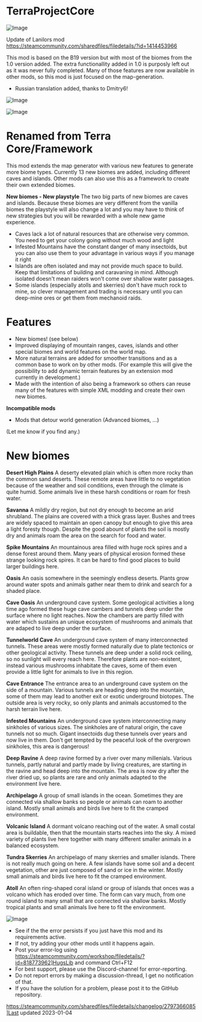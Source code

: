 # TerraProjectCore

![Image](https://i.imgur.com/buuPQel.png)

Update of Lanilors mod
https://steamcommunity.com/sharedfiles/filedetails/?id=1414453966

This mod is based on the B19 version but with most of the biomes from the 1.0 version added.
The extra functionallity added in 1.0 is purposly left out as it was never fully completed. 
Many of those features are now available in other mods, so this mod is just focused on the map-generation.

- Russian translation added, thanks to Dmitry6!

![Image](https://i.imgur.com/pufA0kM.png)

	
![Image](https://i.imgur.com/Z4GOv8H.png)


# Renamed from Terra Core/Framework


This mod extends the map generator with various new features to generate more biome types. Currently 13 new biomes are added, including different caves and islands.
Other mods can also use this as a framework to create their own extended biomes.

**New biomes - New playstyle**
The two big parts of new biomes are caves and islands. Because these biomes are very different from the vanilla biomes the playstyle will also change a lot and you may have to think of new strategies but you will be rewarded with a whole new game experience.
- Caves lack a lot of natural resources that are otherwise very common. You need to get your colony going without much wood and light
- Infested Mountains have the constant danger of many insectoids, but you can also use them to your advantage in various ways if you manage it right
- Islands are often isolated and may not provide much space to build. Keep that limitations of building and caravaning in mind. Although isolated doesn't mean raiders won't come over shallow water passages.
- Some islands (especially atolls and skerries) don't have much rock to mine, so clever management and trading is necessary until you can deep-mine ores or get them from mechanoid raids.

# Features

- New biomes! (see below)
- Improved displaying of mountain ranges, caves, islands and other special biomes and world features on the world map.
- More natural terrains are added for smoother transitions and as a common base to work on by other mods. (For example this will give the possibility to add dynamic terrain features by an extension mod currently in development.)
- Made with the intention of also being a framework so others can reuse many of the features with simple XML modding and create their own new biomes.

**Incompatible mods**
- Mods that detour world generation (Advanced biomes, ...)

(Let me know if you find any.)

# New biomes


**Desert High Plains**
A deserty elevated plain which is often more rocky than the common sand deserts. These remote areas have little to no vegetation because of the weather and soil conditions, even through the climate is quite humid. Some animals live in these harsh conditions or roam for fresh water.

**Savanna**
A mildly dry region, but not dry enough to become an arid shrubland. The plains are covered with a thick grass layer. Bushes and trees are widely spaced to maintain an open canopy but enough to give this area a light foresty though. Despite the good abount of plants the soil is mostly dry and animals roam the area on the search for food and water.

**Spike Mountains**
An mountainous area filled with huge rock spires and a dense forest around them. Many years of physical erosion formed these strange looking rock spires. It can be hard to find good places to build larger buildings here.

**Oasis**
An oasis somewhere in the seemingly endless deserts. Plants grow around water spots and animals gather near them to drink and search for a shaded place.

**Cave Oasis**
An underground cave system. Some geological activities a long time ago formed these huge cave cambers and tunnels deep under the surface where no light reaches. Now the chambers are partly filled with water which sustains an unique ecosystem of mushrooms and animals that are adaped to live deep under the surface.

**Tunnelworld Cave**
An underground cave system of many interconnected tunnels. These areas were mostly formed naturally due to plate tectonics or other geological activity. These tunnels are deep under a solid rock ceiling, so no sunlight will every reach here. Therefore plants are non-existent, instead various mushrooms inhabitate the caves, some of them even provide a little light for animals to live in this region.

**Cave Entrance**
The entrance area to an underground cave system on the side of a mountain. Various tunnels are heading deep into the mountain, some of them may lead to another exit or exotic underground biotopes. The outside area is very rocky, so only plants and animals accustomed to the harsh terrain live here.

**Infested Mountains**
An underground cave system interconnecting many sinkholes of various sizes. The sinkholes are of natural origin, the cave tunnels not so much. Gigant insectoids dug these tunnels over years and now live in them. Don't get tempted by the peaceful look of the overgrown sinkholes, this area is dangerous!

**Deep Ravine**
A deep ravine formed by a river over many millenials. Various tunnels, partly natural and partly made by living creatures, are starting in the ravine and head deep into the mountain. The area is now dry after the river dried up, so plants are rare and only animals adapted to the environment live here.

**Archipelago**
A group of small islands in the ocean. Sometimes they are connected via shallow banks so people or animals can roam to another island. Mostly small animals and birds live here to fit the cramped environment.

**Volcanic Island**
A dormant volcano reaching out of the water. A small costal area is buildable, then that the mountain starts reaches into the sky. A mixed variety of plants live here together with many different smaller animals in a balanced ecosystem.

**Tundra Skerries**
An archipelago of many skerries and smaller islands. There is not really much going on here. A few islands have some soil and a decent vegetation, other are just composed of sand or ice in the winter. Mostly small animals and birds live here to fit the cramped environment.

**Atoll**
An often ring-shaped coral island or group of islands that onces was a volcano which has eroded over time. The form can vary much, from one round island to many small that are connected via shallow banks. Mostly tropical plants and small animals live here to fit the environment.

![Image](https://i.imgur.com/PwoNOj4.png)



-  See if the the error persists if you just have this mod and its requirements active.
-  If not, try adding your other mods until it happens again.
-  Post your error-log using https://steamcommunity.com/workshop/filedetails/?id=818773962]HugsLib and command Ctrl+F12
-  For best support, please use the Discord-channel for error-reporting.
-  Do not report errors by making a discussion-thread, I get no notification of that.
-  If you have the solution for a problem, please post it to the GitHub repository.



https://steamcommunity.com/sharedfiles/filedetails/changelog/2797366085]Last updated 2023-01-04
